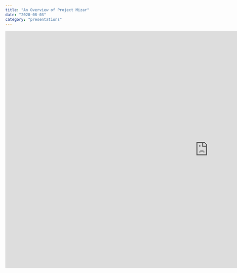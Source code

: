 ```yaml
---
title: "An Overview of Project Mizar"
date: "2020-08-03"
category: "presentations"
---
```


<iframe src="https://docs.google.com/presentation/d/e/2PACX-1vTEKy-4xiPv_-DJMgOnam4Rs3tY3WPbELBzZxZtpcbhOrBplp1pmici7UlQyCAdVw/embed?start=false&loop=false&delayms=3000" frameborder="0" width="1280" height="749" allowfullscreen="true" mozallowfullscreen="true" webkitallowfullscreen="true"></iframe>
